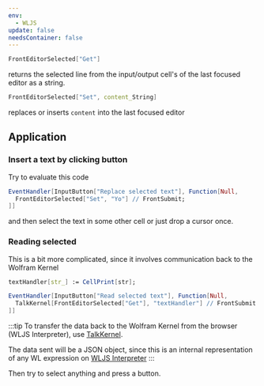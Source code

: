 ```yaml
---
env:
  - WLJS
update: false
needsContainer: false
---
```

```mathematica
FrontEditorSelected["Get"]
```
returns the selected line from the input/output cell's of the last focused editor as a string.

```mathematica
FrontEditorSelected["Set", content_String]
```
replaces or inserts `content` into the last focused editor

## Application

### Insert a text by clicking button
Try to evaluate this code

```mathematica
EventHandler[InputButton["Replace selected text"], Function[Null, 
  FrontEditorSelected["Set", "Yo"] // FrontSubmit;
]]
```

and then select the text in some other cell or just drop a cursor once.

### Reading selected
This is a bit more complicated, since it involves communication back to the Wolfram Kernel

```mathematica
textHandler[str_] := CellPrint[str];

EventHandler[InputButton["Read selected text"], Function[Null, 
  TalkKernel[FrontEditorSelected["Get"], "textHandler"] // FrontSubmit
]]
```

:::tip
To transfer the data back to the Wolfram Kernel from the browser (WLJS Interpreter), use [TalkKernel](TalkKernel.md).

The data sent will be a JSON object, since this is an internal representation of any WL expression on [WLJS Interpreter](../../../../../interpreter/intro.md)
:::

Then try to select anything and press a button.
